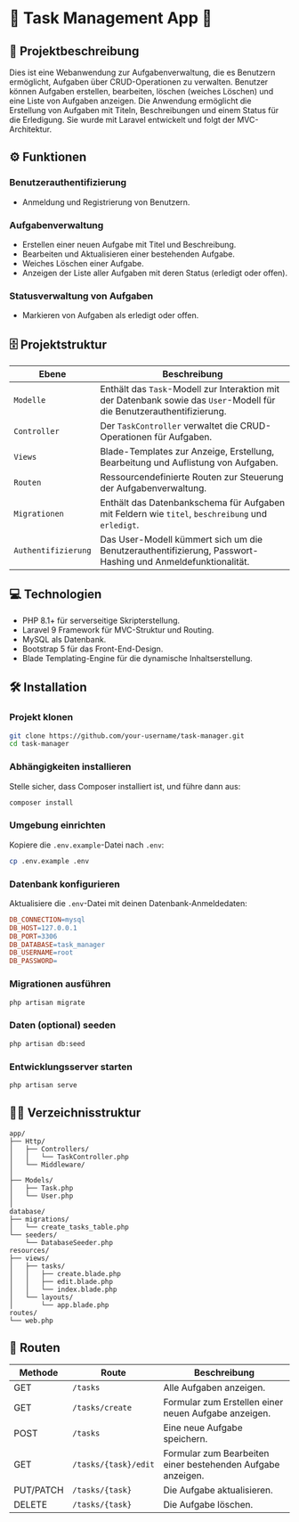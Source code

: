 # 🚀 Task Management App 🚀

## 📜 Projektbeschreibung

Dies ist eine Webanwendung zur Aufgabenverwaltung, die es Benutzern ermöglicht, Aufgaben über CRUD-Operationen zu verwalten. Benutzer können Aufgaben erstellen, bearbeiten, löschen (weiches Löschen) und eine Liste von Aufgaben anzeigen. Die Anwendung ermöglicht die Erstellung von Aufgaben mit Titeln, Beschreibungen und einem Status für die Erledigung. Sie wurde mit Laravel entwickelt und folgt der MVC-Architektur.

## ⚙️ Funktionen

### Benutzerauthentifizierung
- Anmeldung und Registrierung von Benutzern.

### Aufgabenverwaltung
- Erstellen einer neuen Aufgabe mit Titel und Beschreibung.
- Bearbeiten und Aktualisieren einer bestehenden Aufgabe.
- Weiches Löschen einer Aufgabe.
- Anzeigen der Liste aller Aufgaben mit deren Status (erledigt oder offen).

### Statusverwaltung von Aufgaben
- Markieren von Aufgaben als erledigt oder offen.

## 🗄 Projektstruktur

| Ebene         | Beschreibung |
|--------------|--------------|
| `Modelle`    | Enthält das `Task`-Modell zur Interaktion mit der Datenbank sowie das `User`-Modell für die Benutzerauthentifizierung. |
| `Controller` | Der `TaskController` verwaltet die CRUD-Operationen für Aufgaben. |
| `Views`      | Blade-Templates zur Anzeige, Erstellung, Bearbeitung und Auflistung von Aufgaben. |
| `Routen`     | Ressourcendefinierte Routen zur Steuerung der Aufgabenverwaltung. |
| `Migrationen` | Enthält das Datenbankschema für Aufgaben mit Feldern wie `titel`, `beschreibung` und `erledigt`. |
| `Authentifizierung` | Das User-Modell kümmert sich um die Benutzerauthentifizierung, Passwort-Hashing und Anmeldefunktionalität. |

## 💻 Technologien

- PHP 8.1+ für serverseitige Skripterstellung.
- Laravel 9 Framework für MVC-Struktur und Routing.
- MySQL als Datenbank.
- Bootstrap 5 für das Front-End-Design.
- Blade Templating-Engine für die dynamische Inhaltserstellung.

## 🛠 Installation

### Projekt klonen
```bash
git clone https://github.com/your-username/task-manager.git
cd task-manager
```

### Abhängigkeiten installieren
Stelle sicher, dass Composer installiert ist, und führe dann aus:
```bash
composer install
```

### Umgebung einrichten
Kopiere die `.env.example`-Datei nach `.env`:
```bash
cp .env.example .env
```

### Datenbank konfigurieren
Aktualisiere die `.env`-Datei mit deinen Datenbank-Anmeldedaten:
```makefile
DB_CONNECTION=mysql
DB_HOST=127.0.0.1
DB_PORT=3306
DB_DATABASE=task_manager
DB_USERNAME=root
DB_PASSWORD=
```

### Migrationen ausführen
```bash
php artisan migrate
```

### Daten (optional) seeden
```bash
php artisan db:seed
```

### Entwicklungsserver starten
```bash
php artisan serve
```

## 🧑‍💻 Verzeichnisstruktur

```plaintext
app/
├── Http/
│   ├── Controllers/
│   │   └── TaskController.php
│   └── Middleware/
│
├── Models/
│   ├── Task.php
│   └── User.php
│
database/
├── migrations/
│   └── create_tasks_table.php
└── seeders/
    └── DatabaseSeeder.php
resources/
├── views/
│   ├── tasks/
│   │   ├── create.blade.php
│   │   ├── edit.blade.php
│   │   └── index.blade.php
│   └── layouts/
│       └── app.blade.php
routes/
└── web.php
```

## 📅 Routen

| Methode | Route | Beschreibung |
|---------|-------|--------------|
| GET | `/tasks` | Alle Aufgaben anzeigen. |
| GET | `/tasks/create` | Formular zum Erstellen einer neuen Aufgabe anzeigen. |
| POST | `/tasks` | Eine neue Aufgabe speichern. |
| GET | `/tasks/{task}/edit` | Formular zum Bearbeiten einer bestehenden Aufgabe anzeigen. |
| PUT/PATCH | `/tasks/{task}` | Die Aufgabe aktualisieren. |
| DELETE | `/tasks/{task}` | Die Aufgabe löschen. |



